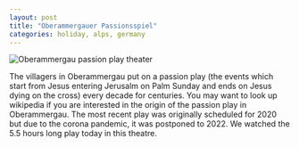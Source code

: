 ```yaml
---
layout: post
title: "Oberammergauer Passionsspiel"
categories: holiday, alps, germany
---
```

<img src="/sabbaticaldiary/images/2022-08-23.jpg" alt="Oberammergau passion play theater" class="center">

The villagers in Oberammergau put on a passion play (the events which start from Jesus entering Jerusalm on Palm Sunday and ends on Jesus dying on the cross) every decade for centuries. You may want to look up wikipedia if you are interested in the origin of the passion play in Oberammergau. The most recent play was originally scheduled for 2020 but due to the corona pandemic, it was postponed to 2022. We watched the 5.5 hours long play today in this theatre. 